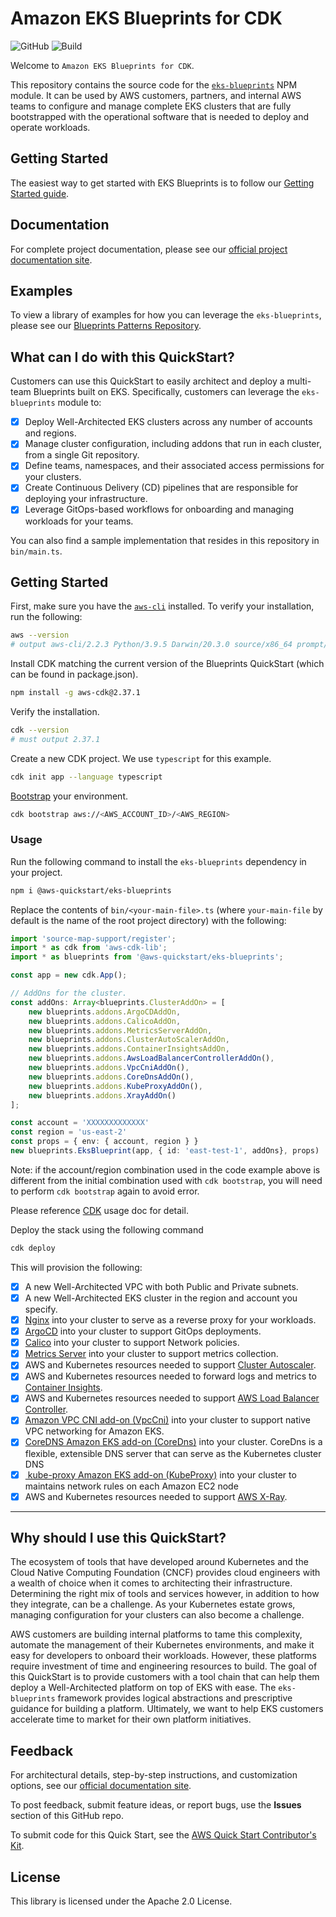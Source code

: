 
# Amazon EKS Blueprints for CDK

![GitHub](https://img.shields.io/github/license/aws-quickstart/cdk-eks-blueprints)
![Build](https://codebuild.us-west-2.amazonaws.com/badges?uuid=eyJlbmNyeXB0ZWREYXRhIjoiTWxBQzVUcTBvdSsvbE9mR0ZWeTJjbi96OUpBREorSG51UjMzQ1UyNXdmUzZ2dUJoTkhIODFJWjN2QjRGcnhWS0pYLzFQRU5uOThiUEp1WjEzS0htbUpVPSIsIml2UGFyYW1ldGVyU3BlYyI6IlRkUFRoTWtjdElBMkR5NEMiLCJtYXRlcmlhbFNldFNlcmlhbCI6MX0%3D&branch=main)

Welcome to `Amazon EKS Blueprints for CDK`.

This repository contains the source code for the [`eks-blueprints`](https://www.npmjs.com/package/@aws-quickstart/eks-blueprints) NPM module. It can be used by AWS customers, partners, and internal AWS teams to configure and manage complete EKS clusters that are fully bootstrapped with the operational software that is needed to deploy and operate workloads. 

## Getting Started

The easiest way to get started with EKS Blueprints is to follow our [Getting Started guide](https://aws-quickstart.github.io/cdk-eks-blueprints/getting-started/).

## Documentation

For complete project documentation, please see our [official project documentation site](https://aws-quickstart.github.io/cdk-eks-blueprints/).

## Examples

To view a library of examples for how you can leverage the `eks-blueprints`, please see our [Blueprints Patterns Repository](https://github.com/aws-samples/cdk-eks-blueprints-patterns).

## What can I do with this QuickStart?

Customers can use this QuickStart to easily architect and deploy a multi-team Blueprints built on EKS. Specifically, customers can leverage the `eks-blueprints` module to:

- [x] Deploy Well-Architected EKS clusters across any number of accounts and regions.
- [x] Manage cluster configuration, including addons that run in each cluster, from a single Git repository.
- [x] Define teams, namespaces, and their associated access permissions for your clusters.
- [x] Create Continuous Delivery (CD) pipelines that are responsible for deploying your infrastructure.
- [x] Leverage GitOps-based workflows for onboarding and managing workloads for your teams.

You can also find a sample implementation that resides in this repository in `bin/main.ts`.

## Getting Started

First, make sure you have the [`aws-cli`](https://docs.aws.amazon.com/cli/latest/userguide/install-cliv2.html) installed. To verify your installation, run the following:

```bash
aws --version
# output aws-cli/2.2.3 Python/3.9.5 Darwin/20.3.0 source/x86_64 prompt/off
```

Install CDK matching the current version of the Blueprints QuickStart (which can be found in package.json).

```bash
npm install -g aws-cdk@2.37.1
```

Verify the installation.

```bash
cdk --version
# must output 2.37.1
```

Create a new CDK project. We use `typescript` for this example.

```bash
cdk init app --language typescript
```

[Bootstrap](https://docs.aws.amazon.com/cdk/latest/guide/bootstrapping.html) your environment.

```bash
cdk bootstrap aws://<AWS_ACCOUNT_ID>/<AWS_REGION>
```

### Usage

Run the following command to install the `eks-blueprints` dependency in your project.

```sh
npm i @aws-quickstart/eks-blueprints
```

Replace the contents of `bin/<your-main-file>.ts` (where `your-main-file` by default is the name of the root project directory) with the following:

```typescript
import 'source-map-support/register';
import * as cdk from 'aws-cdk-lib';
import * as blueprints from '@aws-quickstart/eks-blueprints';

const app = new cdk.App();

// AddOns for the cluster.
const addOns: Array<blueprints.ClusterAddOn> = [
    new blueprints.addons.ArgoCDAddOn,
    new blueprints.addons.CalicoAddOn,
    new blueprints.addons.MetricsServerAddOn,
    new blueprints.addons.ClusterAutoScalerAddOn,
    new blueprints.addons.ContainerInsightsAddOn,
    new blueprints.addons.AwsLoadBalancerControllerAddOn(),
    new blueprints.addons.VpcCniAddOn(),
    new blueprints.addons.CoreDnsAddOn(),
    new blueprints.addons.KubeProxyAddOn(),
    new blueprints.addons.XrayAddOn()
];

const account = 'XXXXXXXXXXXXX'
const region = 'us-east-2'
const props = { env: { account, region } }
new blueprints.EksBlueprint(app, { id: 'east-test-1', addOns}, props)
```

Note: if the account/region combination used in the code example above is different from the initial combination used with `cdk bootstrap`, you will need to perform `cdk bootstrap` again to avoid error.

Please reference [CDK](https://docs.aws.amazon.com/cdk/latest/guide/home.html) usage doc for detail.

Deploy the stack using the following command

```sh
cdk deploy
```

This will provision the following:

- [x] A new Well-Architected VPC with both Public and Private subnets.
- [x] A new Well-Architected EKS cluster in the region and account you specify.
- [x] [Nginx](https://kubernetes.github.io/ingress-nginx/deploy/) into your cluster to serve as a reverse proxy for your workloads. 
- [x] [ArgoCD](https://argoproj.github.io/argo-cd/) into your cluster to support GitOps deployments. 
- [x] [Calico](https://docs.projectcalico.org/getting-started/kubernetes/) into your cluster to support Network policies.
- [x] [Metrics Server](https://github.com/kubernetes-sigs/metrics-server) into your cluster to support metrics collection.
- [x] AWS and Kubernetes resources needed to support [Cluster Autoscaler](https://docs.aws.amazon.com/eks/latest/userguide/cluster-autoscaler.html).
- [x] AWS and Kubernetes resources needed to forward logs and metrics to [Container Insights](https://docs.aws.amazon.com/AmazonCloudWatch/latest/monitoring/deploy-container-insights-EKS.html).
- [x] AWS and Kubernetes resources needed to support [AWS Load Balancer Controller](https://docs.aws.amazon.com/eks/latest/userguide/aws-load-balancer-controller.html).
- [x] [Amazon VPC CNI add-on (VpcCni)](https://docs.aws.amazon.com/eks/latest/userguide/managing-vpc-cni.html) into your cluster to support native VPC networking for Amazon EKS.
- [x] [CoreDNS Amazon EKS add-on (CoreDns)](https://docs.aws.amazon.com/eks/latest/userguide/managing-coredns.html) into your cluster. CoreDns is a flexible, extensible DNS server that can serve as the Kubernetes cluster DNS
- [x] [ kube-proxy Amazon EKS add-on (KubeProxy)](https://docs.aws.amazon.com/eks/latest/userguide/managing-kube-proxy.html) into your cluster to maintains network rules on each Amazon EC2 node
- [x] AWS and Kubernetes resources needed to support [AWS X-Ray](https://aws.amazon.com/xray/).

---

## Why should I use this QuickStart?  

The ecosystem of tools that have developed around Kubernetes and the Cloud Native Computing Foundation (CNCF) provides cloud engineers with a wealth of choice when it comes to architecting their infrastructure. Determining the right mix of tools and services however, in addition to how they integrate, can be a challenge. As your Kubernetes estate grows, managing configuration for your clusters can also become a challenge.

AWS customers are building internal platforms to tame this complexity, automate the management of their Kubernetes environments, and make it easy for developers to onboard their workloads. However, these platforms require investment of time and engineering resources to build. The goal of this QuickStart is to provide customers with a tool chain that can help them deploy a Well-Architected platform on top of EKS with ease. The `eks-blueprints` framework provides logical abstractions and prescriptive guidance for building a platform. Ultimately, we want to help EKS customers accelerate time to market for their own platform initiatives.

## Feedback

For architectural details, step-by-step instructions, and customization options, see our [official documentation site](https://aws-quickstart.github.io/cdk-eks-blueprints/).

To post feedback, submit feature ideas, or report bugs, use the **Issues** section of this GitHub repo.

To submit code for this Quick Start, see the [AWS Quick Start Contributor's Kit](https://aws-quickstart.github.io/).

## License

This library is licensed under the Apache 2.0 License.
